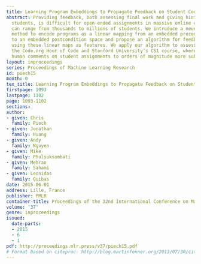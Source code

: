 ```yaml
---
title: Learning Program Embeddings to Propagate Feedback on Student Code
abstract: Providing feedback, both assessing final work and giving hints to stuck
  students, is difficult for open-ended assignments in massive online classes which
  can range from thousands to millions of students. We introduce a neural network
  method to encode programs as a linear mapping from an embedded precondition space
  to an embedded postcondition space and propose an algorithm for feedback at scale
  using these linear maps as features. We apply our algorithm to assessments from
  the Code.org Hour of Code and Stanford University’s CS1 course, where we propagate
  human comments on student assignments to orders of magnitude more submissions.
layout: inproceedings
series: Proceedings of Machine Learning Research
id: piech15
month: 0
tex_title: Learning Program Embeddings to Propagate Feedback on Student Code
firstpage: 1093
lastpage: 1102
page: 1093-1102
sections: 
author:
- given: Chris
  family: Piech
- given: Jonathan
  family: Huang
- given: Andy
  family: Nguyen
- given: Mike
  family: Phulsuksombati
- given: Mehran
  family: Sahami
- given: Leonidas
  family: Guibas
date: 2015-06-01
address: Lille, France
publisher: PMLR
container-title: Proceedings of the 32nd International Conference on Machine Learning
volume: '37'
genre: inproceedings
issued:
  date-parts:
  - 2015
  - 6
  - 1
pdf: http://proceedings.mlr.press/v37/piech15.pdf
# Format based on citeproc: http://blog.martinfenner.org/2013/07/30/citeproc-yaml-for-bibliographies/
---
```

